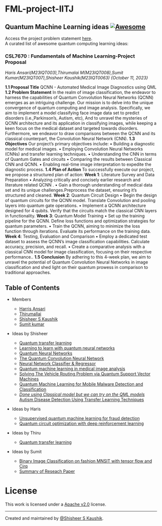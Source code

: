 # FML-project-IITJ
## Quantum Machine Learning ideas [![Awesome](https://cdn.rawgit.com/sindresorhus/awesome/d7305f38d29fed78fa85652e3a63e154dd8e8829/media/badge.svg)](https://github.com/sindresorhus/awesome)

Access the project problem statement [here](prompt/FML-project.pdf).\
A curated list of awesome quantum computing learning ideas:

### CSL7670 : Fundamentals of Machine Learning-Project Proposal
*Haris Ansari(M23IQT003),Thirumalai M(M23IQT008),Sumit Kumar(M23IQT007),Shisheer Kaushik(M23IQT0063) \{October 11, 2023}*

**1.1 Proposal Title**
QCNN - Automated Medical Image Diagnostics using QML
**1.2 Problem Statement**
In the realm of image classification, the endeavor to harness the capabilities of Quantum Convolution Neural
Networks (QCNN) emerges as an intriguing challenge. Our mission is to delve into the unique convergence of
quantum computing and image analysis. Specifically, we aim to implement a model classifying face image
data set to predict disorders (i.e.,Parkinson’s, Autism, etc), And to unravel the mysteries of QCNN
architecture and its application in classifying images, while keeping a keen focus on the medical dataset and
targeted towards disorders. Furthermore, we endeavor to draw comparisons between the QCNN and its
classical counterpart, the Convolution Neural Network (CNN).
**1.3 Objectives**
Our project’s primary objectives include:
• Building a diagnostic model for medical images.
• Employing Convolution Neural Networks (CNNs) and transfer learning techniques.
• Understanding the CNN in terms of Quantum Gates and circuits
• Comparing the results between Classical CNN and QCNN.
• Enabling real-time image interpretation to expedite the diagnostic process.
**1.4 Plan of Action**
To successfully execute our project, we propose a structured plan of action:
**Week 1**: Literature Survey and Data Preparation
• Analyzing critically and concisely earlier research and literature related QCNN .
• Gain a thorough understanding of medical data set and its unique challenges.Preprocess the dataset,
ensuring it’s structured and cleaned.
**Week 2**: Quantum Circuit Design
• Begin the design of quantum circuits for the QCNN model. Translate Convolution and pooling layers
into quantum gate operations.
• Implement a QCNN architecture designed for 4 qubits. Verify that the circuits match the classical CNN
layers in functionality.
**Week 3**: Quantum Model Training
• Set up the training pipeline for the QCNN. Define loss functions and optimization strategies for
quantum parameters.
• Train the QCNN, aiming to minimize the loss function through iterations. Evaluate its performance on
the training data.
**Week 4**: Testing, Evaluation and Comparison
• Employ a dedicated test dataset to assess the QCNN’s image classification capabilities. Calculate
accuracy, precision, and recall.
• Create a comparative analysis with a classical CNN model for image classification, focusing on their
respective performance..
**1.5 Conclusion**
By adhering to this 4-week plan, we aim to unravel the potential of Quantum Convolution Neural Networks
in image classification and shed light on their quantum prowess in comparison to traditional approaches.

## Table of Contents

<!-- MarkdownTOC depth=4 -->

- Members
    - [Harris Ansari](https://www.linkedin.com/in/haris-ansari-647861176/?originalSubdomain=in)
    - [Thirumallai](https://www.linkedin.com/in/m-thirumalai/?originalSubdomain=in)
    - [Shisheer S Kaushik](https://www.linkedin.com/in/shisheerkaushik24/)
    - [Sumit kumar](https://www.linkedin.com/in/sumit-kumar-690869195/)
  
- Ideas by Shisheer
    - [Quantum transfer learning](https://pennylane.ai/qml/demos/tutorial_quantum_transfer_learning)
    - [Learning to learn with quantum neural networks](https://pennylane.ai/qml/demos/learning2learn)
    - [Quantum Neural Networks](https://qiskit.org/ecosystem/machine-learning/tutorials/01_neural_networks.html)
    - [The Quantum Convolution Neural Network](https://qiskit.org/ecosystem/machine-learning/tutorials/11_quantum_convolutional_neural_networks.html)
    - [Neural Network Classifier & Regressor](https://qiskit.org/ecosystem/machine-learning/tutorials/02_neural_network_classifier_and_regressor.html)
    - [Quantum machine learning in medical image analysis](https://www.sciencedirect.com/science/article/pii/S0925231223000589)
    - [Solving The Vehicle Routing Problem via Quantum Support Vector Machines](https://inspirehep.net/literature/2686705)
    - [Quantum Machine Learning for Mobile Malware Detection and Classification](https://www.mdpi.com/2076-3417/12/23/12025#:~:text=The%20workflow%20of%20the%20proposed,provide%20explainability%20in%20terms%20of)
    - [*Done using Classical model but we can try on the QML models* Autism Disease Detection Using Transfer Learning Techniques](https://arxiv.org/ftp/arxiv/papers/2306/2306.00283.pdf)

- Ideas by Haris
    - [Unsupervised quantum machine learning for fraud detection](https://arxiv.org/abs/2208.01203)
    - [Quantum circuit optimization with deep reinforcement learning](https://arxiv.org/abs/2103.07585)
- Ideas by Thiru
    - [Quantum transfer learning](https://pennylane.ai/qml/demos/tutorial_quantum_transfer_learning)
- Ideas by Sumit
    - [Binary Image Classification on fashion MNSIT with tensor flow and Cirq](https://github.com/Jayshah25/Classification-on-Fashion-MNIST-with-TensorFlow-TensorFlow-Quantum-and-Cirq)
    - [Summary of Reseach Paper](prompt/summary_of_research_Autism.txt)
# License

This work is licensed under a [Apache v2.0](LICENSE) license.

<hr>

Created and maintained by [@Shisheer S Kaushik][1].

[1]: https://github.com/ShisheerKauhik24
